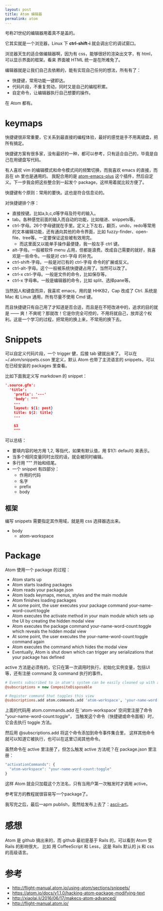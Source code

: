 ```yaml
---
layout: post
title: Atom 编辑器
permalink: atom
---
```


号称21世纪的编辑器用着真不是盖的。

它其实就是一个浏览器，Linux 下 **ctrl-shift-i** 就会调出它的调试窗口。

浏览器天生的适合做编辑器啊，因为有 css，能够很好的渲染出文字，有 html，可以显示界面的框架。看来
界面被 HTML 统一是在所难免了。

编辑器就是让我们自己去依赖的，能有实现自己任何的想法，所有有了：

- 快捷键，常用功能一键即达。
- 代码片段，不重复劳动，同时又是自己的编程积累。
- 自定命令，让编辑器执行自己想要的操作。

在 Atom 都有。

# keymaps
快捷键很非常重要，它关系到最直接的编程体验，最好的感觉是手不用离键盘，把所有搞定。

快捷键方案有很多家，没有最好的一种，都可以参考，只有适合自己的，毕竟是自己在用键盘写代码。

有人喜欢 vim 的编辑模式和命令模式间的频繁切换，而我喜欢 emacs 的直接，而且在 sh 里也是通用的。
我配合用的是 [atom-emacs-plus](https://github.com/aki77/atom-emacs-plus) 这个插件，然后自定义。下一步我会把这些整合到一起发个 package，这样用着就比较方便了。

快捷键有个原则：常用的要快。这也是符合信息论的。

对快捷键排个序：

- 直接按键。比如a,b,c,d等字母及符号的输入。
- tab。各种感觉前面的输入而自动的功能，比如缩进、snippets等。
- ctrl-字母。26个字母键就在手里。定义上下左右，翻页，undo，redo等常用的文本编辑功能，还有通向其他的命令界面，比如 fuzzy-finder、open-file、tree等。一定要保证这些被有效用完。
  - 而这里面又以能单手操作最便捷，我一般左手 ctrl 键。
- alt-字母。一般被软件 menu 占用，但都是浪费。改成自己需要的就好，我喜欢是一些命令。一般是对 ctrl-字母 的补充。
- ctrl-shift-字母。一般是对已有的 ctrl-字母 命令的扩展或反义。
- ctrl-alt-字母。这个一般被系统快捷键占用了。当然可以改了。
- ctrl-x ctrl-字母。一般是文件的命令，比如保存等。
- ctrl-x 字母串。一般是编辑器的命令，比如 split、选择pane等。

当然因人和键盘而异，我喜欢 emacs，用的是 HHKB2，Cap 改成了 Ctrl.
系统是 Mac 和 Linux 通用，所有尽量不使用 Cmd 键。

而且快捷键只有自己用了才知道是否合适，而且是在不短改进中的，追求的目的就是 —— 爽！不爽呢？那就改！它是你完全可控的，不用将就自己，放弃这个权利。这是一个学习的过程，把常用的换上来，不常用的换下去。

# Snippets
可以自定义代码片段，一个 trigger 健，后接 tab 键就出来了。
可以在 ~/.atom/snippets.cson 里定义，默认 Atom 也带了主流语言的 snippets，可以在已经安装的 packages 里查看。

比如下面我定义写 markdown 的 snippet：

```json
'.source.gfm':
  'title':
    'prefix': '---'
    'body': """
    ---
    layout: ${1: post}
    title: ${2: title}
    ---

    $3
    """
```

可以总结：

- 要填内容的地方用 $1,$2, 等指代，如果有默认值，用 $1{1: default} 来表示。
- 当多个相同变量同时出现的话，就会被同时编辑。
- 多行用 """ 开始和结尾。
- 一个 snippet 有四部分：
  - 作用的代码
  - 名字
  - prefix
  - body


## 框架
编写 snippets 需要指定其作用域，就是用 css 选择器选出来。

- body
  - atom-workspace

# Package

Atom 使用一个 package 的过程：

- Atom starts up
- Atom starts loading packages
- Atom reads your package.json
- Atom loads keymaps, menus, styles and the main module
- Atom finishes loading packages
- At some point, the user executes your package command your-name-word-count:toggle
- Atom executes the activate method in your main module which sets up the UI by creating the hidden modal view
- Atom executes the package command your-name-word-count:toggle which reveals the hidden modal view
- At some point, the user executes the your-name-word-count:toggle command again
- Atom executes the command which hides the modal view
- Eventually, Atom is shut down which can trigger any serializations that your package has defined

active 方法是必须有的，它只在第一次调用时执行，初始化实例变量，包括UI等，还有注册 command 及 command 执行的事件。

```coffee
# Events subscribed to in atom's system can be easily cleaned up with a CompositeDisposable
@subscriptions = new CompositeDisposable

# Register command that toggles this view
@subscriptions.add atom.commands.add 'atom-workspace', 'your-name-word-count:toggle': => @toggle()
```

上面的代码用 atom.commands.add 在 'atom-workspace' 空间里注册了命令 "your-name-word-count:toggle"，
当触发这个命令（快捷键或命令面板）时，它会去执行 toggle 方法。

然后用 @subscriptions.add 将这个命令添加到命令事件集合里，
这样其他命令就可以知道它被执行，也可以在这里订阅其他命令。

虽然命令在 active 里注册了，但怎么触发 active 方法呢？在 package.json 里注册：

```js
"activationCommands": {
  "atom-workspace": "your-name-word-count:toggle"
}
```

这样 Atom 就会只加载这个方法名，只有当用户第一次触发时才调用 active。


参考官方的教程就很容易写一个package了。

我写完之后，最后一apm publish，竟然给发布上去了：[ascii-art](https://atom.io/packages/ascii-art)。

# 感想
Atom 是 github 搞出来的，而 github 最初是基于 Rails 的，可以看到 Atom 受 Rails 的影响很大，
比如 用 CoffeeScript 和 Less，这是 Rails 默认的 js 和 css 的高级语言。

# 参考
- http://flight-manual.atom.io/using-atom/sections/snippets/
- https://atom.io/docs/v1.1.0/hacking-atom-package-modifying-text
- http://xiaolai.li/2016/06/17/makecs-atom-advanced/
- http://flight-manual.atom.io/
